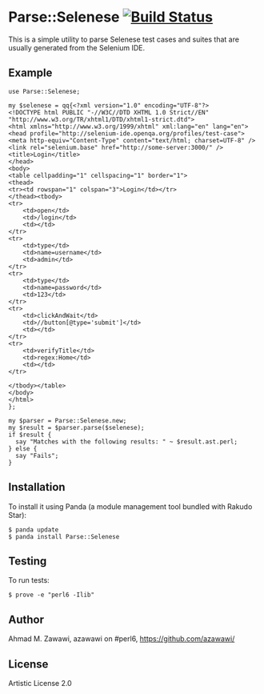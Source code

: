 # Parse::Selenese [![Build Status](https://travis-ci.org/azawawi/perl6-parse-selenese.svg?branch=master)](https://travis-ci.org/azawawi/perl6-parse-selenese)

This is a simple utility to parse Selenese test cases and suites that are
usually generated from the Selenium IDE.

## Example

```Perl6
use Parse::Selenese;

my $selenese = qq{<?xml version="1.0" encoding="UTF-8"?>
<!DOCTYPE html PUBLIC "-//W3C//DTD XHTML 1.0 Strict//EN" "http://www.w3.org/TR/xhtml1/DTD/xhtml1-strict.dtd">
<html xmlns="http://www.w3.org/1999/xhtml" xml:lang="en" lang="en">
<head profile="http://selenium-ide.openqa.org/profiles/test-case">
<meta http-equiv="Content-Type" content="text/html; charset=UTF-8" />
<link rel="selenium.base" href="http://some-server:3000/" />
<title>Login</title>
</head>
<body>
<table cellpadding="1" cellspacing="1" border="1">
<thead>
<tr><td rowspan="1" colspan="3">Login</td></tr>
</thead><tbody>
<tr>
	<td>open</td>
	<td>/login</td>
	<td></td>
</tr>
<tr>
	<td>type</td>
	<td>name=username</td>
	<td>admin</td>
</tr>
<tr>
	<td>type</td>
	<td>name=password</td>
	<td>123</td>
</tr>
<tr>
	<td>clickAndWait</td>
	<td>//button[@type='submit']</td>
	<td></td>
</tr>
<tr>
	<td>verifyTitle</td>
	<td>regex:Home</td>
	<td></td>
</tr>

</tbody></table>
</body>
</html>
};

my $parser = Parse::Selenese.new;
my $result = $parser.parse($selenese);
if $result {
  say "Matches with the following results: " ~ $result.ast.perl;
} else {
  say "Fails";
}
```

## Installation

To install it using Panda (a module management tool bundled with Rakudo Star):

```
$ panda update
$ panda install Parse::Selenese
```

## Testing

To run tests:

```
$ prove -e "perl6 -Ilib"
```

## Author

Ahmad M. Zawawi, azawawi on #perl6, https://github.com/azawawi/

## License

Artistic License 2.0
